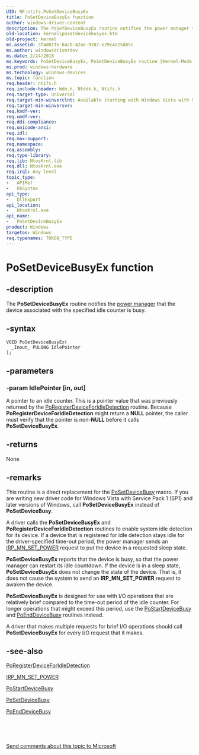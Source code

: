 ```yaml
---
UID: NF:ntifs.PoSetDeviceBusyEx
title: PoSetDeviceBusyEx function
author: windows-driver-content
description: The PoSetDeviceBusyEx routine notifies the power manager that the device associated with the specified idle counter is busy.
old-location: kernel\posetdevicebusyex.htm
old-project: kernel
ms.assetid: 3f4d01fe-84cb-424e-9107-e29c4e25d85c
ms.author: windowsdriverdev
ms.date: 2/24/2018
ms.keywords: PoSetDeviceBusyEx, PoSetDeviceBusyEx routine [Kernel-Mode Driver Architecture], kernel.posetdevicebusyex, portn_62143669-4381-4b4b-8d23-8b315d882c65.xml, wdm/PoSetDeviceBusyEx
ms.prod: windows-hardware
ms.technology: windows-devices
ms.topic: function
req.header: ntifs.h
req.include-header: Wdm.h, Ntddk.h, Ntifs.h
req.target-type: Universal
req.target-min-winverclnt: Available starting with Windows Vista with SP1.
req.target-min-winversvr: 
req.kmdf-ver: 
req.umdf-ver: 
req.ddi-compliance: 
req.unicode-ansi: 
req.idl: 
req.max-support: 
req.namespace: 
req.assembly: 
req.type-library: 
req.lib: NtosKrnl.lib
req.dll: NtosKrnl.exe
req.irql: Any level
topic_type:
-	APIRef
-	kbSyntax
api_type:
-	DllExport
api_location:
-	NtosKrnl.exe
api_name:
-	PoSetDeviceBusyEx
product: Windows
targetos: Windows
req.typenames: TOKEN_TYPE
---
```


# PoSetDeviceBusyEx function


## -description


The <b>PoSetDeviceBusyEx</b> routine notifies the <a href="https://msdn.microsoft.com/library/windows/hardware/ff559829">power manager</a> that the device associated with the specified idle counter is busy.


## -syntax


````
VOID PoSetDeviceBusyEx(
  _Inout_ PULONG IdlePointer
);
````


## -parameters




### -param IdlePointer [in, out]

A pointer to an idle counter. This is a pointer value that was previously returned by the <a href="..\wdm\nf-wdm-poregisterdeviceforidledetection.md">PoRegisterDeviceForIdleDetection</a> routine. Because <b>PoRegisterDeviceForIdleDetection</b> might return a <b>NULL</b> pointer, the caller must verify that the pointer is non-<b>NULL</b> before it calls <b>PoSetDeviceBusyEx</b>.


## -returns



None




## -remarks



This routine is a direct replacement for the <a href="https://msdn.microsoft.com/library/windows/hardware/ff559755">PoSetDeviceBusy</a> macro. If you are writing new driver code for Windows Vista with Service Pack 1 (SP1) and later versions of Windows, call <b>PoSetDeviceBusyEx</b> instead of <b>PoSetDeviceBusy</b>.

A driver calls the <b>PoSetDeviceBusyEx</b> and <b>PoRegisterDeviceForIdleDetection</b> routines to enable system idle detection for its device. If a device that is registered for idle detection stays idle for the driver-specified time-out period, the power manager sends an <a href="https://msdn.microsoft.com/library/windows/hardware/ff551744">IRP_MN_SET_POWER</a> request to put the device in a requested sleep state.

<b>PoSetDeviceBusyEx</b> reports that the device is busy, so that the power manager can restart its idle countdown. If the device is in a sleep state, <b>PoSetDeviceBusyEx</b> does not change the state of the device. That is, it does not cause the system to send an <b>IRP_MN_SET_POWER</b> request to awaken the device.

<b>PoSetDeviceBusyEx</b> is designed for use with I/O operations that are relatively brief compared to the time-out period of the idle counter. For longer operations that might exceed this period, use the <a href="..\wdm\nf-wdm-postartdevicebusy.md">PoStartDeviceBusy</a> and <a href="..\wdm\nf-wdm-poenddevicebusy.md">PoEndDeviceBusy</a> routines instead.

A driver that makes multiple requests for brief I/O operations should call <b>PoSetDeviceBusyEx</b> for every I/O request that it makes.




## -see-also

<a href="..\wdm\nf-wdm-poregisterdeviceforidledetection.md">PoRegisterDeviceForIdleDetection</a>



<a href="https://msdn.microsoft.com/library/windows/hardware/ff551744">IRP_MN_SET_POWER</a>



<a href="..\wdm\nf-wdm-postartdevicebusy.md">PoStartDeviceBusy</a>



<a href="https://msdn.microsoft.com/library/windows/hardware/ff559755">PoSetDeviceBusy</a>



<a href="..\wdm\nf-wdm-poenddevicebusy.md">PoEndDeviceBusy</a>



 

 

<a href="mailto:wsddocfb@microsoft.com?subject=Documentation%20feedback [kernel\kernel]:%20PoSetDeviceBusyEx routine%20 RELEASE:%20(2/24/2018)&amp;body=%0A%0APRIVACY STATEMENT%0A%0AWe use your feedback to improve the documentation. We don't use your email address for any other purpose, and we'll remove your email address from our system after the issue that you're reporting is fixed. While we're working to fix this issue, we might send you an email message to ask for more info. Later, we might also send you an email message to let you know that we've addressed your feedback.%0A%0AFor more info about Microsoft's privacy policy, see http://privacy.microsoft.com/en-us/default.aspx." title="Send comments about this topic to Microsoft">Send comments about this topic to Microsoft</a>

